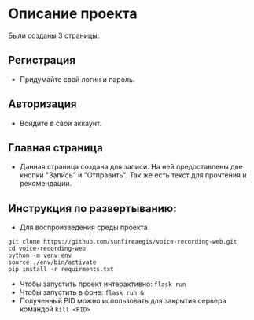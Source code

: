 
Описание проекта
===========

Были созданы 3 страницы:
##  Регистрация
 - Придумайте свой логин и пароль.
##  Авторизация 
 -  Войдите в свой аккаунт.
##  Главная страница
 - Данная страница создана для записи. На ней предоставлены две кнопки "Запись" и "Отправить". Так же есть текст для прочтения и рекомендации. 

## Инструкция по развертыванию:
 - Для воспроизведения среды проекта
```
git clone https://github.com/sunfireaegis/voice-recording-web.git
cd voice-recording-web
python -m venv env
source ./env/bin/activate
pip install -r requirments.txt
```
 - Чтобы запустить проект интерактивно:
```flask run```
 - Чтобы запустить в фоне:
```flask run &```
 - Полученный PID можно использовать для закрытия сервера командой ```kill <PID>```
